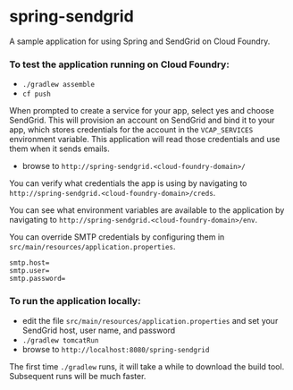 spring-sendgrid
===============

A sample application for using Spring and SendGrid on Cloud Foundry.

### To test the application running on Cloud Foundry:

* `./gradlew assemble`
* `cf push`

When prompted to create a service for your app, select yes and choose SendGrid. This will provision an account on SendGrid and bind it to your app, which stores credentials for the account in the `VCAP_SERVICES` environment variable. This application will read those credentials and use them when it sends emails.

* browse to `http://spring-sendgrid.<cloud-foundry-domain>/`

You can verify what credentials the app is using by navigating to `http://spring-sendgrid.<cloud-foundry-domain>/creds`.

You can see what environment variables are available to the application by navigating to `http://spring-sendgrid.<cloud-foundry-domain>/env`.

You can override SMTP credentials by configuring them in `src/main/resources/application.properties`.

```
smtp.host=
smtp.user=
smtp.password=
```

### To run the application locally: 

* edit the file `src/main/resources/application.properties` and set your SendGrid host, user name, and password
* `./gradlew tomcatRun`
* browse to `http://localhost:8080/spring-sendgrid`

The first time `./gradlew` runs, it will take a while to download the build tool. Subsequent runs will be much faster. 
